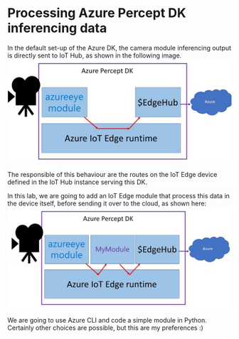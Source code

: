 
# Processing Azure Percept DK inferencing data
In the default set-up of the Azure DK, the camera module inferencing output is directly sent to IoT Hub, as shown in the following image.
![Lab diagram](images/lab_1.jpg "Header Image")

The responsible of this behaviour are the routes on the IoT Edge device defined in the IoT Hub instance serving this DK.

In this lab, we are going to add an IoT Edge module that process this data in the device itself, before sending it over to the cloud, as shown here:
![Lab diagram](images/lab_3.jpg "Header Image")

We are going to use Azure CLI and code a simple module in Python. Certainly other choices are possible, but this are my preferences :)
